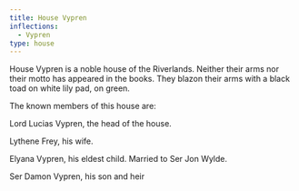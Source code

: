 ```yaml
---
title: House Vypren
inflections:
  - Vypren
type: house
---
```


House Vypren is a noble house of the Riverlands. Neither their arms nor their motto has appeared in the books. They blazon their arms with a black toad on white lily pad, on green.

The known members of this house are:

Lord Lucias Vypren, the head of the house.

Lythene Frey, his wife.

Elyana Vypren, his eldest child. Married to Ser Jon Wylde.

Ser Damon Vypren, his son and heir


